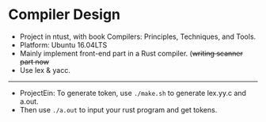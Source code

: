 # Compiler Design 
* Project in ntust, with book Compilers: Principles, Techniques, and Tools.
* Platform: Ubuntu 16.04LTS
* Mainly implement front-end part in a Rust compiler. 
(~~writing scanner part
  now~~
* Use lex & yacc.

***

* ProjectEin: To generate token, use `./make.sh` to generate lex.yy.c and a.out.
* Then use `./a.out` to input your rust program and get tokens.
